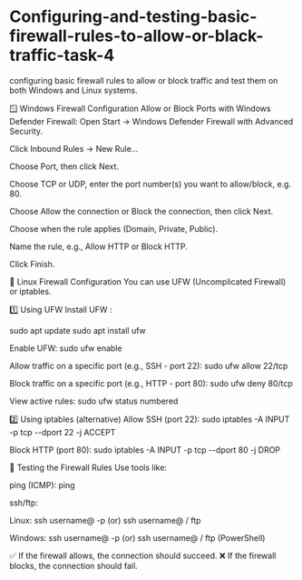 # Configuring-and-testing-basic-firewall-rules-to-allow-or-black-traffic-task-4

configuring  basic firewall rules to allow or block traffic and test them on both Windows and Linux systems.

🪟 Windows Firewall Configuration
Allow or Block Ports with Windows Defender Firewall:
Open Start → Windows Defender Firewall with Advanced Security.

Click Inbound Rules → New Rule…

Choose Port, then click Next.

Choose TCP or UDP, enter the port number(s) you want to allow/block, e.g. 80.

Choose Allow the connection or Block the connection, then click Next.

Choose when the rule applies (Domain, Private, Public).

Name the rule, e.g., Allow HTTP or Block HTTP.

Click Finish.


🐧 Linux Firewall Configuration
You can use UFW (Uncomplicated Firewall) or iptables.

1️⃣ Using UFW
Install UFW :

sudo apt update
sudo apt install ufw

Enable UFW:
sudo ufw enable

Allow traffic on a specific port (e.g., SSH - port 22):
sudo ufw allow 22/tcp

Block traffic on a specific port (e.g., HTTP - port 80):
sudo ufw deny 80/tcp

View active rules:
sudo ufw status numbered



2️⃣ Using iptables (alternative)
Allow SSH (port 22):
sudo iptables -A INPUT -p tcp --dport 22 -j ACCEPT

Block HTTP (port 80):
sudo iptables -A INPUT -p tcp --dport 80 -j DROP

🔎 Testing the Firewall Rules
Use tools like:

ping (ICMP): ping <IP>

ssh/ftp:

Linux: ssh username@<ip> -p <PORT> (or) ssh username@<ip> / ftp <ip>

Windows: ssh username@<ip> -p <PORT>  (or) ssh username@<ip> / ftp <ip> (PowerShell)

✅ If the firewall allows, the connection should succeed.
❌ If the firewall blocks, the connection should fail.
